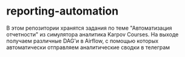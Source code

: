 # reporting-automation
В этом репозитории хранятся задания по теме "Автоматизация отчетности" из симулятора аналитика Karpov Courses. На выходе получаем различные DAG'и в Airflow, с помощью которых автоматически отправляем аналитические сводки в телеграм

